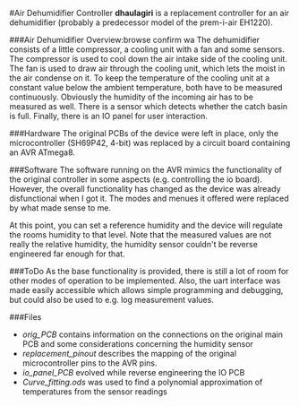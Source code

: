 #Air Dehumidifier Controller
**dhaulagiri** is a replacement controller for an air dehumidifier (probably a predecessor model of the prem-i-air EH1220).

###Air Dehumidifier Overview:browse confirm wa
The dehumidifier consists of a little compressor, a cooling unit with a fan and some sensors. The compressor is used to cool down the air intake side of the cooling unit. The fan is used to draw air through the cooling unit, which lets the moist in the air condense on it. To keep the temperature of the cooling unit at a constant value below the ambient temperature, both have to be measured continuously. Obviously the humidity of the incoming air has to be measured as well. There is a sensor which detects whether the catch basin is full. Finally, there is an IO panel for user interaction.

###Hardware
The original PCBs of the device were left in place, only the microcontroller (SH69P42, 4-bit) was replaced by a circuit board containing an AVR ATmega8.

###Software
The software running on the AVR mimics the functionality of the original controller in some aspects (e.g. controlling the io board). However, the overall functionality has changed as the device was already disfunctional when I got it. The modes and menues it offered were replaced by what made sense to me.

At this point, you can set a reference humidity and the device will regulate the rooms humidity to that level. Note that the measured values are not really the relative humidity, the humidity sensor couldn't be reverse engineered far enough for that.

###ToDo
As the base functionality is provided, there is still a lot of room for other modes of operation to be implemented. Also, the uart interface was made easily accessible  which allows simple programming and debugging, but could also be used to e.g. log measurement values. 

###Files
* *orig_PCB* contains information on the connections on the original main PCB and some considerations concerning the humidity sensor
* *replacement_pinout* describes the mapping of the original microcontroller pins to the AVR pins.
* *io_panel_PCB* evolved while reverse engineering the IO PCB
* *Curve_fitting.ods* was used to find a polynomial approximation of temperatures from the sensor readings

